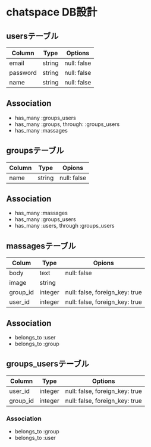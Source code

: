 # chatspace DB設計
## usersテーブル
|Column|Type|Options|
|------|----|-------|
|email|string|null: false|
|password|string|null: false|
|name|string|null: false|
## Association
- has_many :groups_users
- has_many :groups, through: :groups_users
- has_many :massages

## groupsテーブル
|Column|Type|Opions|
|------|----|------|
|name|string|null: false|
## Association
- has_many :massages
- has_many :groups_users
- has_many :users, through :groups_users

## massagesテーブル
|Colum|Type|Opions|
|-----|----|------|
|body|text|null: false|
|image|string||
|group_id|integer|null: false, foreign_key: true|
|user_id|integer|null: false, foreign_key: true|
## Association
- belongs_to :user
- belongs_to :group

## groups_usersテーブル
|Column|Type|Options|
|------|----|-------|
|user_id|integer|null: false, foreign_key: true|
|group_id|integer|null: false, foreign_key: true|
### Association
- belongs_to :group
- belongs_to :user

